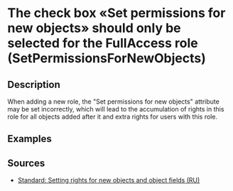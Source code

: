 # The check box «Set permissions for new objects» should only be selected for the FullAccess role (SetPermissionsForNewObjects)

<!-- Блоки выше заполняются автоматически, не трогать -->
## Description
When adding a new role, the "Set permissions for new objects" attribute may be set incorrectly, which will lead to the accumulation of rights in this role for all objects added after it and extra rights for users with this role.

## Examples
<!-- В данном разделе приводятся примеры, на которые диагностика срабатывает, а также можно привести пример, как можно исправить ситуацию -->

## Sources

* [Standard: Setting rights for new objects and object fields (RU)](https://its.1c.ru/db/v8std/content/532/hdoc)
